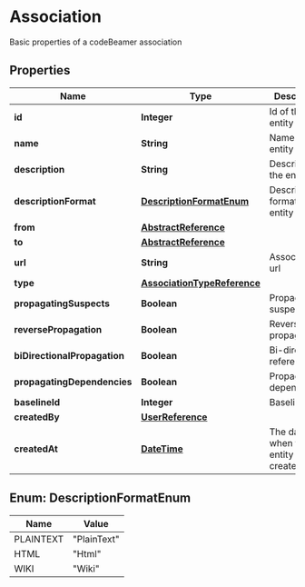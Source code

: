 

# Association

Basic properties of a codeBeamer association
## Properties

Name | Type | Description | Notes
------------ | ------------- | ------------- | -------------
**id** | **Integer** | Id of the entity |  [optional]
**name** | **String** | Name of the entity |  [optional]
**description** | **String** | Description of the entity |  [optional]
**descriptionFormat** | [**DescriptionFormatEnum**](#DescriptionFormatEnum) | Description format of the entity |  [optional]
**from** | [**AbstractReference**](AbstractReference.md) |  | 
**to** | [**AbstractReference**](AbstractReference.md) |  |  [optional]
**url** | **String** | Association to url |  [optional]
**type** | [**AssociationTypeReference**](AssociationTypeReference.md) |  |  [optional]
**propagatingSuspects** | **Boolean** | Propagating suspects |  [optional]
**reversePropagation** | **Boolean** | Reverse propagation |  [optional]
**biDirectionalPropagation** | **Boolean** | Bi-directional reference |  [optional]
**propagatingDependencies** | **Boolean** | Propagating dependencies |  [optional]
**baselineId** | **Integer** | Baseline ID |  [optional]
**createdBy** | [**UserReference**](UserReference.md) |  |  [optional]
**createdAt** | [**DateTime**](DateTime.md) | The date when the entity was created |  [optional]



## Enum: DescriptionFormatEnum

Name | Value
---- | -----
PLAINTEXT | &quot;PlainText&quot;
HTML | &quot;Html&quot;
WIKI | &quot;Wiki&quot;



